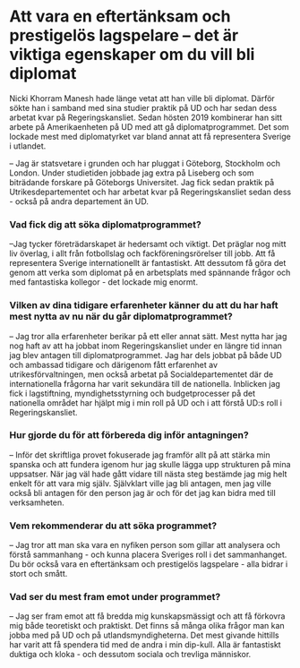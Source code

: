 # Att vara en eftertänksam och prestigelös lagspelare – det är viktiga egenskaper om du vill bli diplomat

Nicki Khorram Manesh hade länge vetat att han ville bli diplomat. Därför sökte han i samband med sina studier praktik på UD och har sedan dess arbetat kvar på Regeringskansliet. Sedan hösten 2019 kombinerar han sitt arbete på Amerikaenheten på UD med att gå diplomatprogrammet. Det som lockade mest med diplomatyrket var bland annat att få representera Sverige i utlandet.


– Jag är statsvetare i grunden och har pluggat i Göteborg, Stockholm och London. Under studietiden jobbade jag extra på Liseberg och som biträdande forskare på Göteborgs Universitet. Jag fick sedan praktik på Utrikesdepartementet och har arbetat kvar på Regeringskansliet sedan dess \- också på andra departement än UD.

### Vad fick dig att söka diplomatprogrammet?

–Jag tycker företrädarskapet är hedersamt och viktigt. Det präglar nog mitt liv överlag, i allt från fotbollslag och fackföreningsrörelser till jobb. Att få representera Sverige internationellt är fantastiskt. Att dessutom få göra det genom att verka som diplomat på en arbetsplats med spännande frågor och med fantastiska kollegor \- det lockade mig enormt.

### Vilken av dina tidigare erfarenheter känner du att du har haft mest nytta av nu när du går diplomatprogrammet?

– Jag tror alla erfarenheter berikar på ett eller annat sätt. Mest nytta har jag nog haft av att ha jobbat inom Regeringskansliet under en längre tid innan jag blev antagen till diplomatprogrammet. Jag har dels jobbat på både UD och ambassad tidigare och därigenom fått erfarenhet av utrikesförvaltningen, men också arbetat på Socialdepartementet där de internationella frågorna har varit sekundära till de nationella. Inblicken jag fick i lagstiftning, myndighetsstyrning och budgetprocesser på det nationella området har hjälpt mig i min roll på UD och i att förstå UD:s roll i Regeringskansliet.

### Hur gjorde du för att förbereda dig inför antagningen?

– Inför det skriftliga provet fokuserade jag framför allt på att stärka min spanska och att fundera igenom hur jag skulle lägga upp strukturen på mina uppsatser. När jag väl hade gått vidare till nästa steg bestämde jag mig helt enkelt för att vara mig själv. Självklart ville jag bli antagen, men jag ville också bli antagen för den person jag är och för det jag kan bidra med till verksamheten.

### Vem rekommenderar du att söka programmet?

– Jag tror att man ska vara en nyfiken person som gillar att analysera och förstå sammanhang \- och kunna placera Sveriges roll i det sammanhanget. Du bör också vara en eftertänksam och prestigelös lagspelare \- alla bidrar i stort och smått.

### Vad ser du mest fram emot under programmet?

– Jag ser fram emot att få bredda mig kunskapsmässigt och att få förkovra mig både teoretiskt och praktiskt. Det finns så många olika frågor man kan jobba med på UD och på utlandsmyndigheterna. Det mest givande hittills har varit att få spendera tid med de andra i min dip\-kull. Alla är fantastiskt duktiga och kloka \- och dessutom sociala och trevliga människor.
